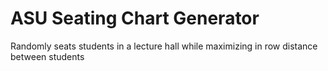 # ASU Seating Chart Generator
Randomly seats students in a lecture hall while maximizing in row distance between students
